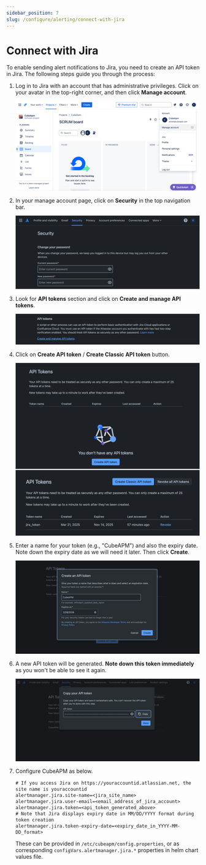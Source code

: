 ```yaml
---
sidebar_position: 7
slug: /configure/alerting/connect-with-jira
---
```


# Connect with Jira

To enable sending alert notifications to Jira, you need to create an API token in Jira. The following steps guide you through the process:

1. Log in to Jira with an account that has administrative privileges. Click on your avatar in the top-right corner, and then click **Manage account**.

   ![Navigate to Profile](/img/configure/alerting/jira/profile.png)

1. In your manage account page, click on **Security** in the top navigation bar.

   ![Security Settings](/img/configure/alerting/jira/security.png)

1. Look for **API tokens** section and click on **Create and manage API tokens**.

   ![API Token Section](/img/configure/alerting/jira/access_token.png)

1. Click on **Create API token** / **Create Classic API token** button.

   ![Create API Token](/img/configure/alerting/jira/select_create_token.png)
   ![Create API Token](/img/configure/alerting/jira/create_classic_token.png)

1. Enter a name for your token (e.g., "CubeAPM") and also the expiry date. Note down the expiry date as we will need it later. Then click **Create**.

   ![Label API Token](/img/configure/alerting/jira/create_token.png)

1. A new API token will be generated. **Note down this token immediately** as you won't be able to see it again.

   ![Copy API Token](/img/configure/alerting/jira/copy_token.png)

1. Configure CubeAPM as below.

   ```shell
   # If you access Jira on https://youraccountid.atlassian.net, the site name is youraccountid
   alertmanager.jira.site-name=<jira_site_name>
   alertmanager.jira.user-email=<email_address_of_jira_account>
   alertmanager.jira.token=<api_token_generated_above>
   # Note that Jira displays expiry date in MM/DD/YYYY format during token creation
   alertmanager.jira.token-expiry-date=<expiry_date_in_YYYY-MM-DD_format>
   ```

   These can be provided in `/etc/cubeapm/config.properties`, or as corresponding `configVars.alertmanager.jira.*` properties in helm chart values file.
